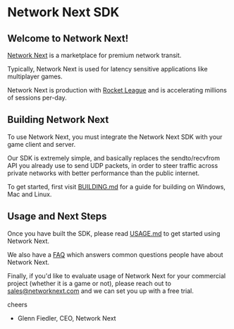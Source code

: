 # Network Next SDK

## Welcome to Network Next!

[Network Next](https://networknext.com) is a marketplace for premium network transit.

Typically, Network Next is used for latency sensitive applications like multiplayer games.

Network Next is production with [Rocket League](https://rocketleague.com) and is accelerating millions of sessions per-day.

## Building Network Next

To use Network Next, you must integrate the Network Next SDK with your game client and server.

Our SDK is extremely simple, and basically replaces the sendto/recvfrom API you already use to send UDP packets, in order to steer traffic across private networks with better performance than the public internet.

To get started, first visit [BUILDING.md](https://github.com/networknext/sdk/blob/master/BUILDING.md) for a guide for building on Windows, Mac and Linux.

## Usage and Next Steps

Once you have built the SDK, please read [USAGE.md](https://github.com/networknext/sdk/blob/master/USAGE.md) to get started using Network Next.

We also have a [FAQ](https://github.com/networknext/sdk/blob/master/FAQ.md) which answers common questions people have about Network Next.

Finally, if you'd like to evaluate usage of Network Next for your commercial project (whether it is a game or not), please reach out to sales@networknext.com and we can set you up with a free trial.

cheers

- Glenn Fiedler, CEO, Network Next

